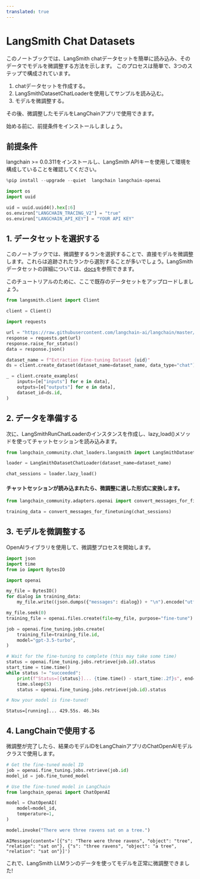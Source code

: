 ```yaml
---
translated: true
---
```


# LangSmith Chat Datasets

このノートブックでは、LangSmith chatデータセットを簡単に読み込み、そのデータでモデルを微調整する方法を示します。
このプロセスは簡単で、3つのステップで構成されています。

1. chatデータセットを作成する。
2. LangSmithDatasetChatLoaderを使用してサンプルを読み込む。
3. モデルを微調整する。

その後、微調整したモデルをLangChainアプリで使用できます。

始める前に、前提条件をインストールしましょう。

## 前提条件

langchain >= 0.0.311をインストールし、LangSmith APIキーを使用して環境を構成していることを確認してください。

```python
%pip install --upgrade --quiet  langchain langchain-openai
```

```python
import os
import uuid

uid = uuid.uuid4().hex[:6]
os.environ["LANGCHAIN_TRACING_V2"] = "true"
os.environ["LANGCHAIN_API_KEY"] = "YOUR API KEY"
```

## 1. データセットを選択する

このノートブックでは、微調整するランを選択することで、直接モデルを微調整します。これらは追跡されたランから選別することが多いでしょう。LangSmithデータセットの詳細については、[docs](https://docs.smith.langchain.com/evaluation/concepts#datasets)を参照できます。

このチュートリアルのために、ここで既存のデータセットをアップロードしましょう。

```python
from langsmith.client import Client

client = Client()
```

```python
import requests

url = "https://raw.githubusercontent.com/langchain-ai/langchain/master/docs/docs/integrations/chat_loaders/example_data/langsmith_chat_dataset.json"
response = requests.get(url)
response.raise_for_status()
data = response.json()
```

```python
dataset_name = f"Extraction Fine-tuning Dataset {uid}"
ds = client.create_dataset(dataset_name=dataset_name, data_type="chat")
```

```python
_ = client.create_examples(
    inputs=[e["inputs"] for e in data],
    outputs=[e["outputs"] for e in data],
    dataset_id=ds.id,
)
```

## 2. データを準備する

次に、LangSmithRunChatLoaderのインスタンスを作成し、lazy_load()メソッドを使ってチャットセッションを読み込みます。

```python
from langchain_community.chat_loaders.langsmith import LangSmithDatasetChatLoader

loader = LangSmithDatasetChatLoader(dataset_name=dataset_name)

chat_sessions = loader.lazy_load()
```

#### チャットセッションが読み込まれたら、微調整に適した形式に変換します。

```python
from langchain_community.adapters.openai import convert_messages_for_finetuning

training_data = convert_messages_for_finetuning(chat_sessions)
```

## 3. モデルを微調整する

OpenAIライブラリを使用して、微調整プロセスを開始します。

```python
import json
import time
from io import BytesIO

import openai

my_file = BytesIO()
for dialog in training_data:
    my_file.write((json.dumps({"messages": dialog}) + "\n").encode("utf-8"))

my_file.seek(0)
training_file = openai.files.create(file=my_file, purpose="fine-tune")

job = openai.fine_tuning.jobs.create(
    training_file=training_file.id,
    model="gpt-3.5-turbo",
)

# Wait for the fine-tuning to complete (this may take some time)
status = openai.fine_tuning.jobs.retrieve(job.id).status
start_time = time.time()
while status != "succeeded":
    print(f"Status=[{status}]... {time.time() - start_time:.2f}s", end="\r", flush=True)
    time.sleep(5)
    status = openai.fine_tuning.jobs.retrieve(job.id).status

# Now your model is fine-tuned!
```

```output
Status=[running]... 429.55s. 46.34s
```

## 4. LangChainで使用する

微調整が完了したら、結果のモデルIDをLangChainアプリのChatOpenAIモデルクラスで使用します。

```python
# Get the fine-tuned model ID
job = openai.fine_tuning.jobs.retrieve(job.id)
model_id = job.fine_tuned_model

# Use the fine-tuned model in LangChain
from langchain_openai import ChatOpenAI

model = ChatOpenAI(
    model=model_id,
    temperature=1,
)
```

```python
model.invoke("There were three ravens sat on a tree.")
```

```output
AIMessage(content='[{"s": "There were three ravens", "object": "tree", "relation": "sat on"}, {"s": "three ravens", "object": "a tree", "relation": "sat on"}]')
```

これで、LangSmith LLMランのデータを使ってモデルを正常に微調整できました!
